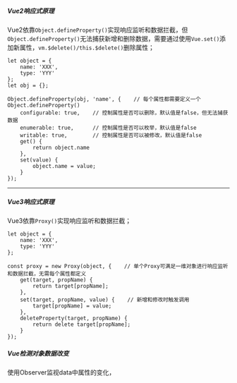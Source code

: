 ##### Vue2响应式原理
Vue2依靠`Object.defineProperty()`实现响应监听和数据拦截，但`Object.defineProperty()`无法捕获新增和删除数据，需要通过使用`Vue.set()`添加新属性，`vm.$delete()/this.$delete()`删除属性；
```
let object = {
	name: 'XXX',
	type: 'YYY'
};
let obj = {};

Object.defineProperty(obj, 'name', {    // 每个属性都需要定义一个Object.defineProperty()
	configurable: true,    // 控制属性是否可以删除，默认值是false，但无法捕获数据
	enumerable: true,      // 控制属性是否可以枚举，默认值是false
	writable: true,        // 控制属性是否可以被修改，默认值是false
	get() {
		return object.name
	},
	set(value) {
		object.name = value;
	}
});
```

---

##### Vue3响应式原理
Vue3依靠`Proxy()`实现响应监听和数据拦截；
```
let object = {
	name: 'XXX',
	type: 'YYY'
};

const proxy = new Proxy(object, {    // 单个Proxy可满足一维对象进行响应监听和数据拦截，无需每个属性都定义
	get(target, propName) {
		return target[propName];
	},
	set(target, propName, value) {    // 新增和修改时触发调用
		target[propName] = value;
	},
	deleteProperty(target, propName) {
		return delete target[propName];
	}
});
```

##### Vue检测对象数据改变
使用Observer监视data中属性的变化，